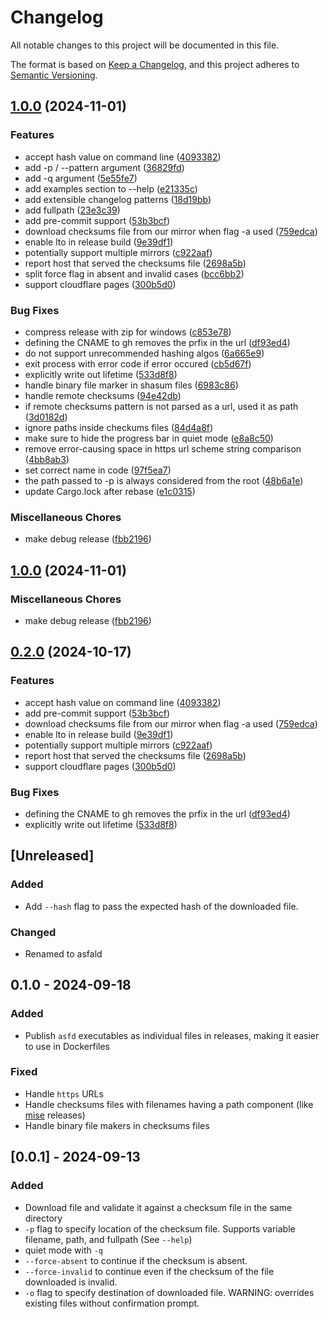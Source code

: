 # Changelog

All notable changes to this project will be documented in this file.

The format is based on [Keep a Changelog](https://keepachangelog.com/en/1.1.0/),
and this project adheres to [Semantic Versioning](https://semver.org/spec/v2.0.0.html).

## [1.0.0](https://github.com/gdetal/asfald/compare/v1.0.0...v1.0.0) (2024-11-01)


### Features

* accept hash value on command line ([4093382](https://github.com/gdetal/asfald/commit/40933825af60aef62cabe5f08be14a50e765d54b))
* add -p / --pattern argument ([36829fd](https://github.com/gdetal/asfald/commit/36829fd4c49a9a6da8e4112b3d3c15f75aa178f8))
* add -q argument ([5e55fe7](https://github.com/gdetal/asfald/commit/5e55fe7cd0021dfdf2d5ae337930e696eba9bd3a))
* add examples section to --help ([e21335c](https://github.com/gdetal/asfald/commit/e21335c0b0b2a9e08c577abb3d7b2516ae5eb719))
* add extensible changelog patterns ([18d19bb](https://github.com/gdetal/asfald/commit/18d19bbd9b062a6097c1bb4c76d356ee681e3d44))
* add fullpath ([23e3c39](https://github.com/gdetal/asfald/commit/23e3c39b0d801184e4f84a0b7e13927a93618d31))
* add pre-commit support ([53b3bcf](https://github.com/gdetal/asfald/commit/53b3bcf6c7ca2c58ac2b2c1706d743a24943a1a4))
* download checksums file from our mirror when flag -a used ([759edca](https://github.com/gdetal/asfald/commit/759edcac64327fd7a67be4a00cdfbe19392a0975))
* enable lto in release build ([9e39df1](https://github.com/gdetal/asfald/commit/9e39df1e80a98a1dfd76ff727998a3398faeb7cf))
* potentially support multiple mirrors ([c922aaf](https://github.com/gdetal/asfald/commit/c922aafd55d77a5c66731bc10391227ab05c625a))
* report host that served the checksums file ([2698a5b](https://github.com/gdetal/asfald/commit/2698a5b3a7c044d2bde5d66699c989824bb524df))
* split force flag in absent and invalid cases ([bcc6bb2](https://github.com/gdetal/asfald/commit/bcc6bb28e41cb5f08b5f2c99e8ccf1206ca3e45e))
* support cloudflare pages ([300b5d0](https://github.com/gdetal/asfald/commit/300b5d0cd265c59ac9fba52b732697776500d6ad))


### Bug Fixes

* compress release with zip for windows ([c853e78](https://github.com/gdetal/asfald/commit/c853e78ce3de982d48cf007d0e7ac92a08aec123))
* defining the CNAME to gh removes the prfix in the url ([df93ed4](https://github.com/gdetal/asfald/commit/df93ed4f0965c43028c2ca8d0f262148a58f0bfc))
* do not support unrecommended hashing algos ([6a665e9](https://github.com/gdetal/asfald/commit/6a665e90e4c5004841b1ae91dad6230cc25a9a9d))
* exit process with error code if error occured ([cb5d67f](https://github.com/gdetal/asfald/commit/cb5d67f8fd453c91ce3d935025305e5b8cb2b4bd))
* explicitly write out lifetime ([533d8f8](https://github.com/gdetal/asfald/commit/533d8f883f4fc883bbf66ee8a396a6a3141982cb))
* handle binary file marker in shasum files ([6983c86](https://github.com/gdetal/asfald/commit/6983c8689106f2c4749024e841ac701c02c02fa8))
* handle remote checksums ([94e42db](https://github.com/gdetal/asfald/commit/94e42db4add5d491a9d56042066cb96170cb97cd))
* if remote checksums pattern is not parsed as a url, used it as path ([3d0182d](https://github.com/gdetal/asfald/commit/3d0182daf6362297f1180fc6863402d9d58c0268))
* ignore paths inside checkums files ([84d4a8f](https://github.com/gdetal/asfald/commit/84d4a8f3b138c808b9613e36a1d14cef49228afa))
* make sure to hide the progress bar in quiet mode ([e8a8c50](https://github.com/gdetal/asfald/commit/e8a8c50b574508288b410f76ab46df053b1bb5d8))
* remove error-causing space in https url scheme string comparison ([4bb8ab3](https://github.com/gdetal/asfald/commit/4bb8ab3231e6553a7516beffe6161f3bc28313dc))
* set correct name in code ([97f5ea7](https://github.com/gdetal/asfald/commit/97f5ea772d9d2342e4bf0b95bf435a74e3d61c2d))
* the path passed to -p is always considered from the root ([48b6a1e](https://github.com/gdetal/asfald/commit/48b6a1ecbafdb936319409e2dcbc4c745b374585))
* update Cargo.lock after rebase ([e1c0315](https://github.com/gdetal/asfald/commit/e1c0315ae702a0f133f800b15709e4ac45b57769))


### Miscellaneous Chores

* make debug release ([fbb2196](https://github.com/gdetal/asfald/commit/fbb219666569d7b1a787a48a007ad98e095b7662))

## [1.0.0](https://github.com/gdetal/asfald/compare/v0.2.0...v1.0.0) (2024-11-01)


### Miscellaneous Chores

* make debug release ([fbb2196](https://github.com/gdetal/asfald/commit/fbb219666569d7b1a787a48a007ad98e095b7662))

## [0.2.0](https://github.com/asfaload/asfald/compare/v0.1.0...v0.2.0) (2024-10-17)


### Features

* accept hash value on command line ([4093382](https://github.com/asfaload/asfald/commit/40933825af60aef62cabe5f08be14a50e765d54b))
* add pre-commit support ([53b3bcf](https://github.com/asfaload/asfald/commit/53b3bcf6c7ca2c58ac2b2c1706d743a24943a1a4))
* download checksums file from our mirror when flag -a used ([759edca](https://github.com/asfaload/asfald/commit/759edcac64327fd7a67be4a00cdfbe19392a0975))
* enable lto in release build ([9e39df1](https://github.com/asfaload/asfald/commit/9e39df1e80a98a1dfd76ff727998a3398faeb7cf))
* potentially support multiple mirrors ([c922aaf](https://github.com/asfaload/asfald/commit/c922aafd55d77a5c66731bc10391227ab05c625a))
* report host that served the checksums file ([2698a5b](https://github.com/asfaload/asfald/commit/2698a5b3a7c044d2bde5d66699c989824bb524df))
* support cloudflare pages ([300b5d0](https://github.com/asfaload/asfald/commit/300b5d0cd265c59ac9fba52b732697776500d6ad))


### Bug Fixes

* defining the CNAME to gh removes the prfix in the url ([df93ed4](https://github.com/asfaload/asfald/commit/df93ed4f0965c43028c2ca8d0f262148a58f0bfc))
* explicitly write out lifetime ([533d8f8](https://github.com/asfaload/asfald/commit/533d8f883f4fc883bbf66ee8a396a6a3141982cb))

## [Unreleased]

### Added

- Add `--hash` flag to pass the expected hash of the downloaded file.

### Changed

- Renamed to asfald

## 0.1.0 - 2024-09-18

### Added

- Publish `asfd` executables as individual files in releases, making it easier to use in Dockerfiles

### Fixed

- Handle `https` URLs
- Handle checksums files with filenames having a path component (like [mise](https://github.com/jdx/mise/) releases)
- Handle binary file makers in checksums files



## [0.0.1] - 2024-09-13

### Added

- Download file and validate it against a checksum file in the same directory
- `-p` flag to specify location of the checksum file. Supports variable filename, path, and fullpath (See `--help`)
- quiet mode with `-q`
- `--force-absent` to continue if the checksum is absent.
- `--force-invalid` to continue even if the checksum of the file downloaded is invalid.
- `-o` flag to specify destination of downloaded file. WARNING: overrides existing files without confirmation prompt.

